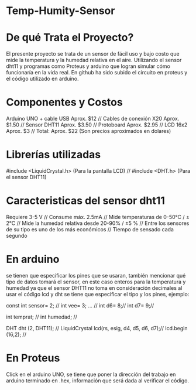 # Temp-Humity-Sensor
# De qué Trata el Proyecto?
El presente proyecto se trata de un sensor de fácil uso y bajo costo que mide la temperatura y la humedad relativa en el aire. Utilizando el sensor dht11 y programas como Proteus y arduino que logran simular cómo funcionaría en la vida real. En github ha sido subido el circuito en proteus y el código utilizado en arduino. 

# Componentes y Costos
Arduino UNO + cable USB Aprox. $12 //
Cables de conexión X20 Aprox. $1.50 //
Sensor DHT11 Aprox. $3.50 //
Protoboard Aprox. $2.95 //
LCD 16x2 Aprox. $3 //
Total: Aprox. $22 (Son precios aproximados en dolares) 

# Librerías utilizadas
#include <LiquidCrystal.h> (Para la pantalla LCD) //
#include <DHT.h> (Para el sensor DHT11) 


# Caracteristicas del sensor dht11
Requiere 3-5 V //
Consume máx. 2.5mA //
Mide temperaturas de 0-50°C / ± 2°C //
Mide la humedad relativa desde 20-90% / ±5 % //
Entre los sensores de su tipo es uno de los más económicos //
Tiempo de sensado cada segundo

# En arduino 
se tienen que especificar los pines que se usaran, también mencionar qué tipo de datos tomará el sensor, en este caso enteros para la temperatura y humedad ya que el sensor DHT11 no toma en consideración decimales
al usar el código lcd y dht se tiene que especificar el tipo y los pines, ejemplo:

const int sensor= 2; //
int vee= 3; ... //
int d6= 8;//
int d7= 9;//

int temprat; //
int humedad; //

DHT dht (2, DHT11); //
LiquidCrystal lcd(rs, esig, d4, d5, d6, d7);//
lcd.begin (16,2); //


# En Proteus 
Click en el arduino UNO, se tiene que poner la dirección del trabajo en arduino terminado en .hex, información que será dada al verificar el código. 




